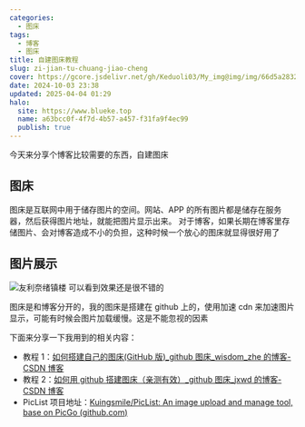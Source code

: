 ```yaml
---
categories:
  - 图床
tags:
  - 博客
  - 图床
title: 自建图床教程
slug: zi-jian-tu-chuang-jiao-cheng
cover: https://gcore.jsdelivr.net/gh/Keduoli03/My_img@img/img/66d5a283228a2f44240034a2.jpg
date: 2024-10-03 23:38
updated: 2025-04-04 01:29
halo:
  site: https://www.blueke.top
  name: a63bcc0f-4f7d-4b57-a457-f31fa9f4ec99
  publish: true
---
```


今天来分享个博客比较需要的东西，自建图床

## 图床

图床是互联网中用于储存图片的空间。网站、APP 的所有图片都是储存在服务器，然后获得图片地址，就能把图片显示出来。
对于博客，如果长期在博客里存储图片、会对博客造成不小的负担，这种时候一个放心的图床就显得很好用了

## 图片展示

![友利奈绪镇楼](https://gcore.jsdelivr.net/gh/Keduoli03/My_img@img/img/%E5%8F%8B%E5%88%A9%E5%A5%88%E7%BB%AA.webp) 可以看到效果还是很不错的

图床是和博客分开的，我的图床是搭建在 github 上的，使用加速 cdn 来加速图片显示，可能有时候会图片加载缓慢。这是不能忽视的因素

下面来分享一下我用到的相关内容：

- 教程 1：[如何搭建自己的图床(GitHub 版)\_github 图床\_wisdom_zhe 的博客-CSDN 博客](https://blog.csdn.net/qq_44231797/article/details/131658184?spm=1001.2101.3001.6650.3&utm_medium=distribute.wap_relevant.none-task-blog-2~default~YuanLiJiHua~Position-3-131658184-blog-89784600.237^v3^wap_relevant_t0_download&depth_1-utm_source=distribute.wap_relevant.none-task-blog-2~default~YuanLiJiHua~Position-3-131658184-blog-89784600.237^v3^wap_relevant_t0_download)
- 教程 2：[如何用 github 搭建图床（亲测有效）\_github 图床\_jxwd 的博客-CSDN 博客](https://blog.csdn.net/xdnxl/article/details/129466060?spm=1001.2101.3001.6650.5&utm_medium=distribute.pc_relevant.none-task-blog-2%7Edefault%7EBlogCommendFromBaidu%7ERate-5-129466060-blog-131658184.235%5Ev38%5Epc_relevant_sort_base1&depth_1-utm_source=distribute.pc_relevant.none-task-blog-2%7Edefault%7EBlogCommendFromBaidu%7ERate-5-129466060-blog-131658184.235%5Ev38%5Epc_relevant_sort_base1&utm_relevant_index=10)
- PicList 项目地址：[Kuingsmile/PicList: An image upload and manage tool, base on PicGo (](https://github.com/Kuingsmile/PicList)[github.com](http://github.com)[)](https://github.com/Kuingsmile/PicList)
